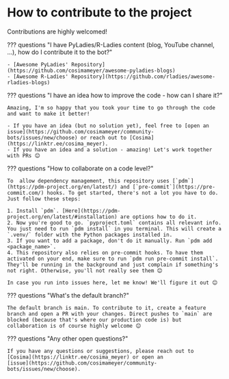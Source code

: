 
# How to contribute to the project

Contributions are highly welcomed! 

??? questions "I have PyLadies/R-Ladies content (blog, YouTube channel, ...), how do I contribute it to the bot?"

    - [Awesome PyLadies' Repository](https://github.com/cosimameyer/awesome-pyladies-blogs)
    - [Awesome R-Ladies' Repository](https://github.com/rladies/awesome-rladies-blogs)

??? questions "I have an idea how to improve the code - how can I share it?"

    Amazing, I'm so happy that you took your time to go through the code and want to make it better!

    - If you have an idea (but no solution yet), feel free to [open an issue](https://github.com/cosimameyer/community-bots/issues/new/choose) or reach out to [Cosima](https://linktr.ee/cosima_meyer).
    - If you have an idea and a solution - amazing! Let's work together with PRs 😊

??? questions "How to collaborate on a code level?"

    To  allow dependency management, this repository uses [`pdm`](https://pdm-project.org/en/latest/) and [`pre-commit`](https://pre-commit.com/) hooks. To get started, there's not a lot you have to do. Just follow these steps:

    1. Install `pdm`. [Here](https://pdm-project.org/en/latest/#installation) are options how to do it.
    2. Now you're good to go. `pyproject.toml` contains all relevant info. You just need to run `pdm install` in you terminal. This will create a `.venv/` folder with the Python packages installed in.
    3. If you want to add a package, don't do it manually. Run `pdm add <package_name>`.
    4. This repository also relies on pre-commit hooks. To have them activated on your end, make sure to run `pdm run pre-commit install`. They'll be running in the background and just complain if something's not right. Otherwise, you'll not really see them 😊

    In case you run into issues here, let me know! We'll figure it out 😊

??? questions "What's the default branch?"

    The default branch is main. To contribute to it, create a feature branch and open a PR with your changes. Direct pushes to `main` are blocked (because that's where our production code is) but collaboration is of course highly welcome 😊


??? questions "Any other open questions?"

    If you have any questions or suggestions, please reach out to
    [Cosima](https://linktr.ee/cosima_meyer) or open an
    [issue](https://github.com/cosimameyer/community-bots/issues/new/choose).